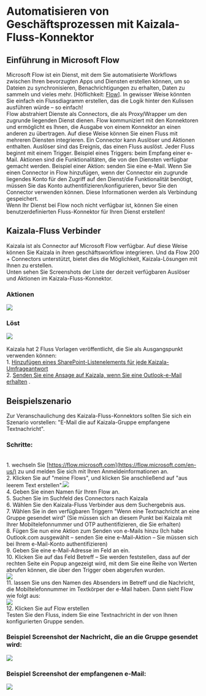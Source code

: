 # <a name="automating-business-process-using-kaizala-flow-connector"></a>Automatisieren von Geschäftsprozessen mit Kaizala-Fluss-Konnektor
## <a name="introduction-to-microsoft-flow"></a>Einführung in Microsoft Flow
Microsoft Flow ist ein Dienst, mit dem Sie automatisierte Workflows zwischen Ihren bevorzugten Apps und Diensten erstellen können, um so Dateien zu synchronisieren, Benachrichtigungen zu erhalten, Daten zu sammeln und vieles mehr. [Höflichkeit: [Flow](https://docs.microsoft.com/en-us/flow/getting-started)]. In gewisser Weise könnten Sie einfach ein Flussdiagramm erstellen, das die Logik hinter den Kulissen ausführen würde – so einfach!
<br> Flow abstrahiert Dienste als Connectors, die als Proxy/Wrapper um den zugrunde liegenden Dienst dienen. Flow kommuniziert mit den Konnektoren und ermöglicht es Ihnen, die Ausgabe von einem Konnektor an einen anderen zu übertragen.  Auf diese Weise können Sie einen Fluss mit mehreren Diensten integrieren. Ein Connector kann Auslöser und Aktionen enthalten. Auslöser sind das Ereignis, das einen Fluss auslöst. Jeder Fluss beginnt mit einem Trigger. Beispiel eines Triggers: beim Empfang einer e-Mail. Aktionen sind die Funktionalitäten, die von den Diensten verfügbar gemacht werden. Beispiel einer Aktion: senden Sie eine e-Mail. Wenn Sie einen Connector in Flow hinzufügen, wenn der Connector ein zugrunde liegendes Konto für den Zugriff auf den Dienst/die Funktionalität benötigt, müssen Sie das Konto authentifizieren/konfigurieren, bevor Sie den Connector verwenden können. Diese Informationen werden als Verbindung gespeichert.
<br> Wenn Ihr Dienst bei Flow noch nicht verfügbar ist, können Sie einen benutzerdefinierten Fluss-Konnektor für Ihren Dienst erstellen!
## <a name="kaizala-flow-connector"></a>Kaizala-Fluss Verbinder
Kaizala ist als Connector auf Microsoft Flow verfügbar. Auf diese Weise können Sie Kaizala in ihren geschäftsworkflow integrieren. Und da Flow 200 + Connectors unterstützt, bietet dies die Möglichkeit, Kaizala-Lösungen mit Ihnen zu erstellen.
<br> Unten sehen Sie Screenshots der Liste der derzeit verfügbaren Auslöser und Aktionen im Kaizala-Fluss-Konnektor.
### <a name="actions"></a>Aktionen
![](Images/MailFlow_Actions.PNG)
### <a name="triggers"></a>Löst
![](Images/MailFlow_Triggers.PNG)
<br>
<br> Kaizala hat 2 Fluss Vorlagen veröffentlicht, die Sie als Ausgangspunkt verwenden können:
<br> 1. [Hinzufügen eines SharePoint-Listenelements für jede Kaizala-Umfrageantwort](https://us.flow.microsoft.com/en-us/galleries/public/templates/a71f0ac3e35a40728b3e9ee27bf9dbcd/add-a-sharepoint-list-item-for-every-kaizala-survey-response/)
<br> 2. [Senden Sie eine Ansage auf Kaizala, wenn Sie eine Outlook-e-Mail erhalten](https://us.flow.microsoft.com/en-us/galleries/public/templates/cb85f664dfb0421dbd937dd64618f791/send-an-announcement-on-kaizala-when-you-get-an-outlook-email/) .
## <a name="example-scenario"></a>Beispielszenario
Zur Veranschaulichung des Kaizala-Fluss-Konnektors sollten Sie sich ein Szenario vorstellen: "E-Mail die auf Kaizala-Gruppe empfangene Textnachricht".
### <a name="steps"></a>Schritte:
<br> 1. wechseln Sie [https://flow.microsoft.com](https://flow.microsoft.com/en-us/) zu und melden Sie sich mit Ihren Anmeldeinformationen an.
<br> 2. Klicken Sie auf "meine Flows", und klicken Sie anschließend auf "aus leerem Text erstellen".![](Images/MailFlow_Search.PNG)
<br> 4. Geben Sie einen Namen für Ihren Flow an.
<br> 5. Suchen Sie im Suchfeld des Connectors nach Kaizala
<br> 6. Wählen Sie den Kaizala-Fluss Verbinder aus dem Suchergebnis aus.
<br>  7. Wählen Sie in den verfügbaren Triggern "Wenn eine Textnachricht an eine Gruppe gesendet wird" (Sie müssen sich an diesem Punkt bei Kaizala mit Ihrer Mobiltelefonnummer und OTP authentifizieren, die Sie erhalten)
<br>  8. Fügen Sie nun eine Aktion zum Senden von e-Mails hinzu (Ich habe Outlook.com ausgewählt – senden Sie eine e-Mail-Aktion – Sie müssen sich bei Ihrem e-Mail-Konto authentifizieren)
<br> 9. Geben Sie eine e-Mail-Adresse im Feld an ein.
<br>10. Klicken Sie auf das Feld Betreff – Sie werden feststellen, dass auf der rechten Seite ein Popup angezeigt wird, mit dem Sie eine Reihe von Werten abrufen können, die über den Trigger oben abgerufen wurden.
<br>![](Images/MailFlow_4.PNG)
<br> 11. lassen Sie uns den Namen des Absenders im Betreff und die Nachricht, die Mobiltelefonnummer im Textkörper der e-Mail haben. Dann sieht Flow wie folgt aus:
<br>
![](Images/MailFlow_5.PNG)
<br> 12. Klicken Sie auf Flow erstellen
<br>  Testen Sie den Fluss, indem Sie eine Textnachricht in der von Ihnen konfigurierten Gruppe senden.
### <a name="sample-screenshot-of-the-message-sent-on-the-group"></a>Beispiel Screenshot der Nachricht, die an die Gruppe gesendet wird:

![](Images/MailFlow_6.PNG)
### <a name="sample-screenshot-of-the-email-received"></a>Beispiel Screenshot der empfangenen e-Mail:
![](Images/MailFlow_MailReceived.PNG)









